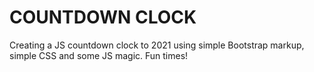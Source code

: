# COUNTDOWN CLOCK
Creating a JS countdown clock to 2021 using simple Bootstrap markup, simple CSS and some JS magic. Fun times!
